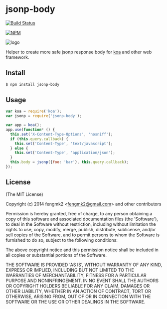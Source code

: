 jsonp-body
=======

[![Build Status](https://secure.travis-ci.org/node-modules/jsonp-body.png)](http://travis-ci.org/node-modules/jsonp-body)

[![NPM](https://nodei.co/npm/jsonp-body.png?downloads=true&stars=true)](https://nodei.co/npm/jsonp-body/)

![logo](https://raw.github.com/node-modules/jsonp-body/master/logo.png)

Helper to create more safe jsonp response body for [koa](http://koajs.com/) and other web framework.

## Install

```bash
$ npm install jsonp-body
```

## Usage

```js
var koa = require('koa');
var jsonp = require('jsonp-body');

var app = koa();
app.use(function* () {
  this.set('X-Content-Type-Options', 'nosniff');
  if (this.query.callback) {
    this.set('Content-Type', 'text/javascript');
  } else {
    this.set('Content-Type', 'application/json');
  }
  this.body = jsonp({foo: 'bar'}, this.query.callback);
});
```

## License

(The MIT License)

Copyright (c) 2014 fengmk2 &lt;fengmk2@gmail.com&gt; and other contributors

Permission is hereby granted, free of charge, to any person obtaining
a copy of this software and associated documentation files (the
'Software'), to deal in the Software without restriction, including
without limitation the rights to use, copy, modify, merge, publish,
distribute, sublicense, and/or sell copies of the Software, and to
permit persons to whom the Software is furnished to do so, subject to
the following conditions:

The above copyright notice and this permission notice shall be
included in all copies or substantial portions of the Software.

THE SOFTWARE IS PROVIDED 'AS IS', WITHOUT WARRANTY OF ANY KIND,
EXPRESS OR IMPLIED, INCLUDING BUT NOT LIMITED TO THE WARRANTIES OF
MERCHANTABILITY, FITNESS FOR A PARTICULAR PURPOSE AND NONINFRINGEMENT.
IN NO EVENT SHALL THE AUTHORS OR COPYRIGHT HOLDERS BE LIABLE FOR ANY
CLAIM, DAMAGES OR OTHER LIABILITY, WHETHER IN AN ACTION OF CONTRACT,
TORT OR OTHERWISE, ARISING FROM, OUT OF OR IN CONNECTION WITH THE
SOFTWARE OR THE USE OR OTHER DEALINGS IN THE SOFTWARE.
